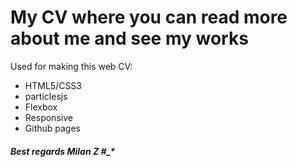 # My CV where you can read more about me and see my works

Used for making this web CV:
  - HTML5/CSS3
  - particlesjs
  - Flexbox
  - Responsive
  - Github pages
 

##### Best regards Milan Z #_*